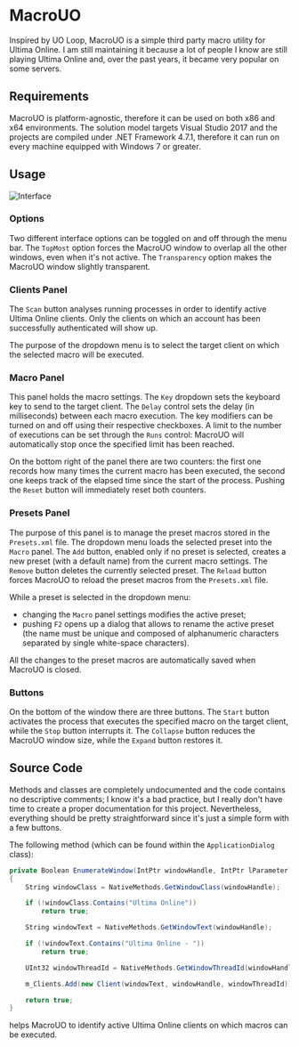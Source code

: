 # MacroUO

Inspired by UO Loop, MacroUO is a simple third party macro utility for Ultima Online. I am still maintaining it because a lot of people I know are still playing Ultima Online and, over the past years, it became very popular on some servers.

## Requirements

MacroUO is platform-agnostic, therefore it can be used on both x86 and x64 environments. The solution model targets Visual Studio 2017 and the projects are compiled under .NET Framework 4.7.1, therefore it can run on every machine equipped with Windows 7 or greater.

## Usage

![Interface](https://i.imgur.com/oifLOCC.png)

### Options

Two different interface options can be toggled on and off through the menu bar. The `TopMost` option forces the MacroUO window to overlap all the other windows, even when it's not active. The `Transparency` option makes the MacroUO window slightly transparent.

### Clients Panel

The `Scan` button analyses running processes in order to identify active Ultima Online clients. Only the clients on which an account has been successfully authenticated will show up.

The purpose of the dropdown menu is to select the target client on which the selected macro will be executed.

### Macro Panel

This panel holds the macro settings. The `Key` dropdown sets the keyboard key to send to the target client. The `Delay` control sets the delay (in milliseconds) between each macro execution. The key modifiers can be turned on and off using their respective checkboxes. A limit to the number of executions can be set through the `Runs` control: MacroUO will automatically stop once the specified limit has been reached.

On the bottom right of the panel there are two counters: the first one records how many times the current macro has been executed, the second one keeps track of the elapsed time since the start of the process. Pushing the `Reset` button will immediately reset both counters.

### Presets Panel

The purpose of this panel is to manage the preset macros stored in the `Presets.xml` file. The dropdown menu loads the selected preset into the `Macro` panel. The `Add` button, enabled only if no preset is selected, creates a new preset (with a default name) from the current macro settings. The `Remove` button deletes the currently selected preset. The `Reload` button forces MacroUO to reload the preset macros from the `Presets.xml` file.

While a preset is selected in the dropdown menu:
* changing the `Macro` panel settings  modifies the active preset;
* pushing `F2` opens up a dialog that allows to rename the active preset (the name must be unique and composed of alphanumeric characters separated by single white-space characters).

All the changes to the preset macros are automatically saved when MacroUO is closed.

### Buttons

On the bottom of the window there are three buttons. The `Start` button activates the process that executes the specified macro on the target client, while the `Stop` button interrupts it. The `Collapse` button reduces the MacroUO window size, while the `Expand` button restores it.

## Source Code

Methods and classes are completely undocumented and the code contains no descriptive comments; I know it's a bad practice, but I really don't have time to create a proper documentation for this project. Nevertheless, everything should be pretty straightforward since it's just a simple form with a few buttons.

The following method (which can be found within the `ApplicationDialog` class):

```csharp
private Boolean EnumerateWindow(IntPtr windowHandle, IntPtr lParameter)
{
	String windowClass = NativeMethods.GetWindowClass(windowHandle);

	if (!windowClass.Contains("Ultima Online"))
		return true;

	String windowText = NativeMethods.GetWindowText(windowHandle);

	if (!windowText.Contains("Ultima Online - "))
		return true;

	UInt32 windowThreadId = NativeMethods.GetWindowThreadId(windowHandle);

	m_Clients.Add(new Client(windowText, windowHandle, windowThreadId));

	return true;
}
```
helps MacroUO to identify active Ultima Online clients on which macros can be executed.
